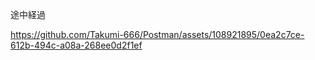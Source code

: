途中経過


https://github.com/Takumi-666/Postman/assets/108921895/0ea2c7ce-612b-494c-a08a-268ee0d2f1ef


